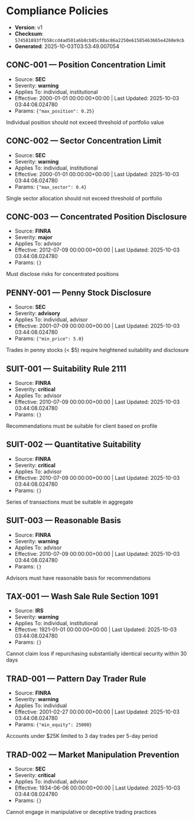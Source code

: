 # Compliance Policies
- **Version**: v1
- **Checksum**: `574581893ffb58ccd4ad501a6b8cb85c88ac86a2250e61585463665e4260e9cb`
- **Generated**: 2025-10-03T03:53:49.007054

## CONC-001 — Position Concentration Limit
- Source: **SEC**
- Severity: **warning**
- Applies To: individual, institutional
- Effective: 2000-01-01 00:00:00+00:00 | Last Updated: 2025-10-03 03:44:08.024780
- Params: `{"max_position": 0.25}`

Individual position should not exceed threshold of portfolio value

## CONC-002 — Sector Concentration Limit
- Source: **SEC**
- Severity: **warning**
- Applies To: individual, institutional
- Effective: 2000-01-01 00:00:00+00:00 | Last Updated: 2025-10-03 03:44:08.024780
- Params: `{"max_sector": 0.4}`

Single sector allocation should not exceed threshold of portfolio

## CONC-003 — Concentrated Position Disclosure
- Source: **FINRA**
- Severity: **major**
- Applies To: advisor
- Effective: 2012-07-09 00:00:00+00:00 | Last Updated: 2025-10-03 03:44:08.024780
- Params: `{}`

Must disclose risks for concentrated positions

## PENNY-001 — Penny Stock Disclosure
- Source: **SEC**
- Severity: **advisory**
- Applies To: individual, advisor
- Effective: 2001-07-09 00:00:00+00:00 | Last Updated: 2025-10-03 03:44:08.024780
- Params: `{"min_price": 5.0}`

Trades in penny stocks (< $5) require heightened suitability and disclosure

## SUIT-001 — Suitability Rule 2111
- Source: **FINRA**
- Severity: **critical**
- Applies To: advisor
- Effective: 2010-07-09 00:00:00+00:00 | Last Updated: 2025-10-03 03:44:08.024780
- Params: `{}`

Recommendations must be suitable for client based on profile

## SUIT-002 — Quantitative Suitability
- Source: **FINRA**
- Severity: **critical**
- Applies To: advisor
- Effective: 2010-07-09 00:00:00+00:00 | Last Updated: 2025-10-03 03:44:08.024780
- Params: `{}`

Series of transactions must be suitable in aggregate

## SUIT-003 — Reasonable Basis
- Source: **FINRA**
- Severity: **warning**
- Applies To: advisor
- Effective: 2010-07-09 00:00:00+00:00 | Last Updated: 2025-10-03 03:44:08.024780
- Params: `{}`

Advisors must have reasonable basis for recommendations

## TAX-001 — Wash Sale Rule Section 1091
- Source: **IRS**
- Severity: **warning**
- Applies To: individual, institutional
- Effective: 1921-01-01 00:00:00+00:00 | Last Updated: 2025-10-03 03:44:08.024780
- Params: `{}`

Cannot claim loss if repurchasing substantially identical security within 30 days

## TRAD-001 — Pattern Day Trader Rule
- Source: **FINRA**
- Severity: **warning**
- Applies To: individual
- Effective: 2001-02-27 00:00:00+00:00 | Last Updated: 2025-10-03 03:44:08.024780
- Params: `{"min_equity": 25000}`

Accounts under $25K limited to 3 day trades per 5-day period

## TRAD-002 — Market Manipulation Prevention
- Source: **SEC**
- Severity: **critical**
- Applies To: individual, advisor
- Effective: 1934-06-06 00:00:00+00:00 | Last Updated: 2025-10-03 03:44:08.024780
- Params: `{}`

Cannot engage in manipulative or deceptive trading practices
